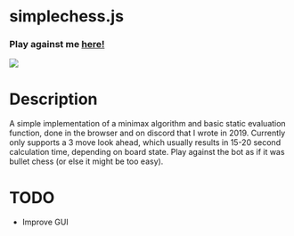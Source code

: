 # simplechess.js
### Play against me [here!](https://rzhadev1.github.io/simplechess/)
![](test.gif)
# Description
A simple implementation of a minimax algorithm and basic static evaluation function, done in the browser and on discord that I wrote in 2019. Currently only supports a 3 move look ahead, which usually results in 15-20 second calculation time, depending on board state. Play against the bot as if it was bullet chess (or else it might be too easy).

# TODO 
- Improve GUI 


